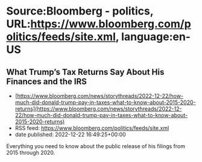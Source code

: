 # Source:Bloomberg - politics, URL:https://www.bloomberg.com/politics/feeds/site.xml, language:en-US

## What Trump’s Tax Returns Say About His Finances and the IRS
 - [https://www.bloomberg.com/news/storythreads/2022-12-22/how-much-did-donald-trump-pay-in-taxes-what-to-know-about-2015-2020-returns](https://www.bloomberg.com/news/storythreads/2022-12-22/how-much-did-donald-trump-pay-in-taxes-what-to-know-about-2015-2020-returns)
 - RSS feed: https://www.bloomberg.com/politics/feeds/site.xml
 - date published: 2022-12-22 16:49:25+00:00

<p>Everything you need to know about the public release of his filings from 2015 through 2020.</p>


